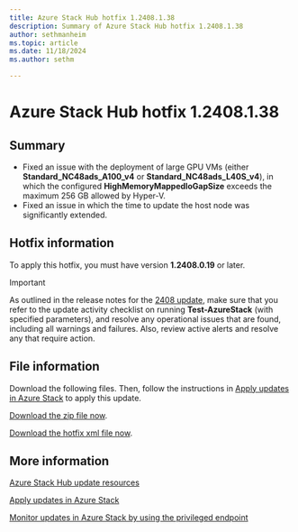 ```yaml
---
title: Azure Stack Hub hotfix 1.2408.1.38
description: Summary of Azure Stack Hub hotfix 1.2408.1.38
author: sethmanheim
ms.topic: article
ms.date: 11/18/2024
ms.author: sethm

---
```


# Azure Stack Hub hotfix 1.2408.1.38

## Summary

- Fixed an issue with the deployment of large GPU VMs (either **Standard_NC48ads_A100_v4** or **Standard_NC48ads_L40S_v4**), in which the configured **HighMemoryMappedIoGapSize** exceeds the maximum 256 GB allowed by Hyper-V.
- Fixed an issue in which the time to update the host node was significantly extended.

<!-- ## Fixes rolled up from previous hotfix releases -->

## Hotfix information

To apply this hotfix, you must have version **1.2408.0.19** or later.

> [!IMPORTANT]
> As outlined in the release notes for the [2408 update](release-notes.md?view=azs-2408&preserve-view=true), make sure that you refer to the update activity checklist on running **Test-AzureStack** (with specified parameters), and resolve any operational issues that are found, including all warnings and failures. Also, review active alerts and resolve any that require action.

## File information

Download the following files. Then, follow the instructions in [Apply updates in Azure Stack](azure-stack-apply-updates.md) to apply this update.

[Download the zip file now](https://azurestackhub.azureedge.net/PR/download/MAS_ProdHotfix_1.2408.1.38/HotFix/AzS_Update_1.2408.1.38.zip).

[Download the hotfix xml file now](https://azurestackhub.azureedge.net/PR/download/MAS_ProdHotfix_1.2408.1.38/HotFix/metadata.xml).

## More information

[Azure Stack Hub update resources](azure-stack-updates.md)

[Apply updates in Azure Stack](azure-stack-apply-updates.md)

[Monitor updates in Azure Stack by using the privileged endpoint](azure-stack-monitor-update.md)
